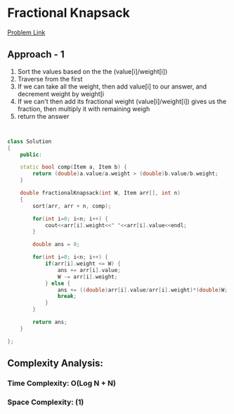 # Fractional Knapsack

[Problem Link](https://www.geeksforgeeks.org/problems/fractional-knapsack-1587115620/1)

## Approach - 1

1. Sort the values based on the the (value[i]/weight[i])
2. Traverse from the first
3. If we can take all the weight, then add value[i] to our answer, and decrement weight by weight[i
4. If we can't then add its fractional weight (value[i]/weight[i]) gives us the fraction, then multiply it with remaining weigh
5. return the answer

```c++


class Solution
{
    public:

    static bool comp(Item a, Item b) {
        return (double)a.value/a.weight > (double)b.value/b.weight;
    }

    double fractionalKnapsack(int W, Item arr[], int n)
    {
        sort(arr, arr + n, comp);

        for(int i=0; i<n; i++) {
            cout<<arr[i].weight<<" "<<arr[i].value<<endl;
        }

        double ans = 0;

        for(int i=0; i<n; i++) {
            if(arr[i].weight <= W) {
                ans += arr[i].value;
                W -= arr[i].weight;
            } else {
                ans += ((double)arr[i].value/arr[i].weight)*(double)W;
                break;
            }
        }

        return ans;
    }

};

```

## Complexity Analysis:

### Time Complexity: O(Log N + N)

### Space Complexity: (1)

